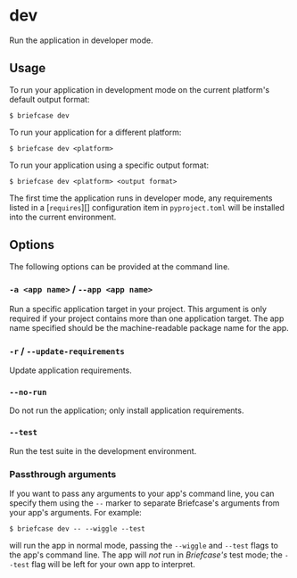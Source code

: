# dev

Run the application in developer mode.

## Usage

To run your application in development mode on the current platform's
default output format:

```console
$ briefcase dev
```

To run your application for a different platform:

```console
$ briefcase dev <platform>
```

To run your application using a specific output format:

```console
$ briefcase dev <platform> <output format>
```

The first time the application runs in developer mode, any requirements
listed in a [`requires`][] configuration item
in `pyproject.toml` will be installed into the current environment.

## Options

The following options can be provided at the command line.

### `-a <app name>` / `--app <app name>`

Run a specific application target in your project. This argument is only
required if your project contains more than one application target. The
app name specified should be the machine-readable package name for the
app.

### `-r` / `--update-requirements`

Update application requirements.

### `--no-run`

Do not run the application; only install application requirements.

### `--test`

Run the test suite in the development environment.

### Passthrough arguments

If you want to pass any arguments to your app's command line, you can
specify them using the `--` marker to separate Briefcase's arguments
from your app's arguments. For example:

```console
$ briefcase dev -- --wiggle --test
```

will run the app in normal mode, passing the `--wiggle` and `--test`
flags to the app's command line. The app will *not* run in *Briefcase's*
test mode; the `--test` flag will be left for your own app to interpret.
